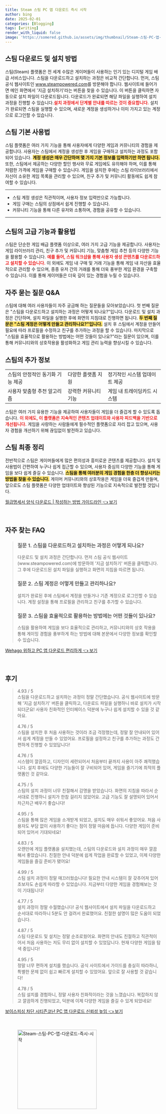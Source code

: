 ```yaml
---
title: Steam 스팀 PC 앱 다운로드 즉시 시작
author: bing
date: 2025-02-01
categories: [Blogging]
tags: [writing]
render_with_liquid: false
image: 'https://somered.github.io/assets/img/thumbnail/Steam-스팀-PC-앱-다운로드-즉시-시작.webp'
---
```



<h2 id='Steam_다운로드와_설치'>스팀 다운로드 및 설치 방법</h2>

<p>스팀(Steam) 플랫폼은 전 세계 수많은 게이머들이 사용하는 인기 있는 디지털 게임 배급 서비스입니다. 스팀을 다운로드하고 설치하는 과정은 비교적 간단합니다. 먼저, 스팀 공식 웹사이트인 <a href="https://www.steampowered.com">www.steampowered.com</a>를 방문해야 합니다. 웹사이트에 들어가면 메인 화면에서 '지금 설치하기'라는 버튼을 찾을 수 있습니다. 이 버튼을 클릭하면 자동으로 설치 파일이 다운로드됩니다. 다운로드가 완료되면 해당 파일을 실행하여 설치 과정을 진행할 수 있습니다.<b><span style="color: #ee2323;">설치 과정에서 단계별 안내를 따르는 것이 중요합니다.</span></b> 설치가 완료되면 스팀을 실행할 수 있으며, 새로운 계정을 생성하거나 이미 가지고 있는 계정으로 로그인할 수 있습니다.</p>

<h2 id='Steam_기본_사용법'>스팀 기본 사용법</h2>

<p>스팀 플랫폼은 여러 가지 기능을 통해 사용자에게 다양한 게임과 커뮤니티의 경험을 제공합니다. 사용자는 스팀에서 계정을 생성한 후 게임을 구매하고 설치하는 과정도 포함되어 있습니다. <b><span style="background-color: #ffe066;">계정 생성은 매우 간단하며 몇 가지 기본 정보를 입력하기만 하면 됩니다.</span></b> 또한, 스팀에서 제공하는 다양한 할인 행사와 무료 게임에도 유의해야 하며, 이를 통해 저렴한 가격에 게임을 구매할 수 있습니다. 게임을 설치한 후에는 스팀 라이브러리에서 자신이 소유한 게임 목록을 관리할 수 있으며, 친구 추가 및 커뮤니티 활동에도 쉽게 참여할 수 있습니다.</p>

<hr />

<ul>
    <li>스팀 계정 생성은 직관적이며, 사용자 정보 입력만으로 가능합니다.</li>
    <li>게임 구매는 스팀의 상점에서 쉽게 진행할 수 있습니다.</li>
    <li>커뮤니티 기능을 통해 다른 유저와 소통하며, 경험을 공유할 수 있습니다.</li>
</ul>

<hr />

<h2 id='Steam_고급_기능_및_활용법'>스팀의 고급 기능과 활용법</h2>

<p>스팀은 단순한 게임 배급 플랫폼 이상으로, 여러 가지 고급 기능을 제공합니다. 사용자는 게임 라이브러리 관리, 친구 추가 및 커뮤니티 기능, 맞춤형 게임 추천 등의 다양한 기능을 활용할 수 있습니다. <b><span style="color: #ee2323;">예를 들어, 스팀 워크샵을 통해 사용자 생성 콘텐츠를 다운로드하고 설치할 수 있습니다.</span></b> 이 외에도 게임 내 구매 및 거래 기능을 통해 게임 내 자산을 효율적으로 관리할 수 있으며, 종종 유저 간의 거래를 통해 더욱 풍부한 게임 환경을 구축할 수 있습니다. 이를 통해 게이머들은 더욱 깊이 있는 경험을 누릴 수 있습니다.</p>

<h2 id='Steam_자주_묻는_질문'>자주 묻는 질문 Q&A</h2>

<p>스팀에 대해 여러 사용자들이 자주 궁금해 하는 질문들을 모아보았습니다. 첫 번째 질문은 "스팀을 다운로드하고 설치하는 과정은 어떻게 되나요?"입니다. 다운로드 및 설치 과정은 간단하며, 설치 파일을 실행한 후에 화면의 지침대로 진행하면 됩니다. <b><span style="background-color: #ffe066;">두 번째 질문은 "스팀 계정은 어떻게 만들고 관리하나요?"입니다.</span></b> 설치 후 스팀에서 계정을 만들어 필요에 따라 프로필을 수정하고 친구를 추가하는 과정을 할 수 있습니다. 마지막으로 "스팀을 효율적으로 활용하는 방법에는 어떤 것들이 있나요?"라는 질문이 있으며, 이를 통해 커뮤니티와의 상호작용을 활성화하고 게임 관리 능력을 향상시킬 수 있습니다.</p>

<h2 id='Steam_추가_정보'>스팀의 추가 정보</h2>

<table>
    <tr>
        <td>스팀의 안정적인 동기화 기능 제공</td>
        <td>다양한 플랫폼 지원</td>
        <td>정기적인 시스템 업데이트 제공</td>
    </tr>
    <tr>
        <td>사용자 맞춤형 추천 알고리즘</td>
        <td>강력한 커뮤니티 기능</td>
        <td>게임 내 트레이딩카드 시스템</td>
    </tr>
</table>

<p>스팀은 여러 가지 유용한 기능을 제공하여 사용자들이 게임을 더 즐겁게 할 수 있도록 돕습니다. <b><span style="color: #ee2323;">이 외에도, 이 플랫폼은 지속적인 콘텐츠 업데이트와 사용자 피드백을 기반으로 개선됩니다.</span></b> 게임을 사랑하는 사람들에게 필수적인 플랫폼으로 자리 잡고 있으며, 사용자 경험을 개선하기 위해 끊임없이 발전하고 있습니다.</p>

<h2 id='Steam_최종_정리'>스팀 최종 정리</h2>

<p>전반적으로 스팀은 게이머들에게 많은 편의성과 흥미로운 콘텐츠를 제공합니다. 설치 및 사용법이 간편하여 누구나 쉽게 접근할 수 있으며, 사용자 중심의 다양한 기능을 통해 게임을 보다 쉽게 즐길 수 있습니다. <b><span style="background-color: #ffe066;">스팀을 통해 여러분의 게임 경험을 한층 더 향상시키는 방법을 찾을 수 있습니다.</span></b> 게이머 커뮤니티와의 상호작용은 게임을 더욱 즐겁게 만들며, 앞으로도 스팀 플랫폼은 다양한 업데이트와 향상된 기능으로 지속적으로 발전할 것입니다.</p>


<p><a class="click-button" title="월급명세서 양식 다운로드 | 작성하는 방법 가이드라인" href="https://somered.github.io/posts/%EC%9B%94%EA%B8%89%EB%AA%85%EC%84%B8%EC%84%9C-%EC%96%91%EC%8B%9D-%EB%8B%A4%EC%9A%B4%EB%A1%9C%EB%93%9C-%EC%9E%91%EC%84%B1%ED%95%98%EB%8A%94-%EB%B0%A9%EB%B2%95-%EA%B0%80%EC%9D%B4%EB%93%9C%EB%9D%BC%EC%9D%B8/" rel="dofollow">월급명세서 양식 다운로드 | 작성하는 방법 가이드라인 👈 보기</a></p><br>
<h2 id='자주_찾는_FAQ'>자주 찾는 FAQ</h2>
<div itemscope="" itemtype="https://schema.org/FAQPage"> 
<blockquote> 
<div itemscope="" itemprop="mainEntity" itemtype="https://schema.org/Question"> 
<h3 itemprop="name">질문 1. 스팀을 다운로드하고 설치하는 과정은 어떻게 되나요?</h3> 
<div itemscope="" itemprop="acceptedAnswer" itemtype="https://schema.org/Answer"> 
<span itemprop="text"> 
<p>다운로드 및 설치 과정은 간단합니다. 먼저 스팀 공식 웹사이트(www.steampowered.com)에 방문하여 '지금 설치하기' 버튼을 클릭합니다. 그 후에 다운로드된 설치 파일을 실행하고 화면의 지침을 따르면 됩니다.</p> 
</span> 
</div> 
</div> 
<div itemscope="" itemprop="mainEntity" itemtype="https://schema.org/Question"> 
<h3 itemprop="name">질문 2. 스팀 계정은 어떻게 만들고 관리하나요?</h3> 
<div itemscope="" itemprop="acceptedAnswer" itemtype="https://schema.org/Answer"> 
<span itemprop="text"> 
<p>설치가 완료된 후에 스팀에서 계정을 만들거나 기존 계정으로 로그인할 수 있습니다. 계정 설정을 통해 프로필을 관리하고 친구를 추가할 수 있습니다.</p> 
</span> 
</div> 
</div> 
<div itemscope="" itemprop="mainEntity" itemtype="https://schema.org/Question"> 
<h3 itemprop="name">질문 3. 스팀을 효율적으로 활용하는 방법에는 어떤 것들이 있나요?</h3> 
<div itemscope="" itemprop="acceptedAnswer" itemtype="https://schema.org/Answer"> 
<span itemprop="text"> 
<p>스팀을 활용하여 게임을 보다 효율적으로 관리하고, 커뮤니티와의 상호 작용을 통해 게이밍 경험을 풍부하게 하는 방법에 대해 본문에서 다양한 정보를 확인할 수 있습니다.</p> 
</span> 
</div> 
</div> 
</blockquote> 
</div>
<p><a class="click-button" title="Wehago 위하고 PC 앱 다운로드 편리하게" href="https://somered.github.io/posts/Wehago-%EC%9C%84%ED%95%98%EA%B3%A0-PC-%EC%95%B1-%EB%8B%A4%EC%9A%B4%EB%A1%9C%EB%93%9C-%ED%8E%B8%EB%A6%AC%ED%95%98%EA%B2%8C/" rel="dofollow">Wehago 위하고 PC 앱 다운로드 편리하게 👈 보기</a></p><br>
<h2 id='후기'>후기</h2>
<div itemscope itemtype="https://schema.org/Product">
  <blockquote>
  <div itemprop="review" itemscope itemtype="https://schema.org/Review">
      <div itemprop="reviewRating" itemscope itemtype="https://schema.org/Rating"> <span itemprop="ratingValue">4.93</span> / <span itemprop="bestRating">5</span> </div>
      <span itemprop="reviewBody">스팀을 다운로드하고 설치하는 과정이 정말 간단했습니다. 공식 웹사이트에 방문해 '지금 설치하기' 버튼을 클릭하고, 다운로드 파일을 실행하니 바로 설치가 시작되더군요! 사용자 친화적인 인터페이스 덕분에 누구나 쉽게 설치할 수 있을 것 같아요.</span>
  </div>
  <br>
  <div itemprop="review" itemscope itemtype="https://schema.org/Review">
      <div itemprop="reviewRating" itemscope itemtype="https://schema.org/Rating"> <span itemprop="ratingValue">4.76</span> / <span itemprop="bestRating">5</span> </div>
      <span itemprop="reviewBody">스팀을 설치한 후 처음 사용하는 것이라 조금 걱정했는데, 정말 잘 안내되어 있어서 쉽게 계정을 만들 수 있었어요. 프로필을 설정하고 친구를 추가하는 과정도 간편하게 진행할 수 있었답니다!</span>
  </div>
  <br>
  <div itemprop="review" itemscope itemtype="https://schema.org/Review">
      <div itemprop="reviewRating" itemscope itemtype="https://schema.org/Rating"> <span itemprop="ratingValue">4.76</span> / <span itemprop="bestRating">5</span> </div>
      <span itemprop="reviewBody">시스템이 깔끔하고, 디자인이 세련되어서 처음부터 끝까지 사용이 아주 쾌적했습니다. 설치 후에도 다양한 기능들이 잘 구비되어 있어, 게임을 즐기기에 최적의 플랫폼인 것 같아요.</span>
  </div>
  <br>
  <div itemprop="review" itemscope itemtype="https://schema.org/Review">
      <div itemprop="reviewRating" itemscope itemtype="https://schema.org/Rating"> <span itemprop="ratingValue">4.75</span> / <span itemprop="bestRating">5</span> </div>
      <span itemprop="reviewBody">스팀의 설치 과정이 너무 친절해서 감명을 받았습니다. 화면의 지침을 따라서 순서대로 진행하니 설치가 한참 걸리지 않았어요. 고급 기능도 잘 설명되어 있어서 차근차근 배우기 좋습니다!</span>
  </div>
  <br>
  <div itemprop="review" itemscope itemtype="https://schema.org/Review">
      <div itemprop="reviewRating" itemscope itemtype="https://schema.org/Rating"> <span itemprop="ratingValue">4.95</span> / <span itemprop="bestRating">5</span> </div>
      <span itemprop="reviewBody">스팀을 통해 많은 게임을 소개받게 되었고, 설치도 매우 쉬워서 좋았어요. 처음 사용자도 부담 없이 사용하기 좋다는 점이 정말 마음에 듭니다. 다양한 게임이 준비되어 있어서 기대되네요!</span>
  </div>
  <br>
  <div itemprop="review" itemscope itemtype="https://schema.org/Review">
      <div itemprop="reviewRating" itemscope itemtype="https://schema.org/Rating"> <span itemprop="ratingValue">4.83</span> / <span itemprop="bestRating">5</span> </div>
      <span itemprop="reviewBody">오랜만에 게임 플랫폼을 설치했는데, 스팀의 다운로드와 설치 과정이 매우 깔끔해서 좋았습니다. 친절한 안내 덕분에 쉽게 작업을 완료할 수 있었고, 이제 다양한 게임들을 즐길 준비가 됐어요!</span>
  </div>
  <br>
  <div itemprop="review" itemscope itemtype="https://schema.org/Review">
      <div itemprop="reviewRating" itemscope itemtype="https://schema.org/Rating"> <span itemprop="ratingValue">4.99</span> / <span itemprop="bestRating">5</span> </div>
      <span itemprop="reviewBody">스팀 설치 과정이 정말 매끄러웠습니다! 필요한 안내 시스템이 잘 갖추어져 있어 초보자도 손쉽게 따라할 수 있었습니다. 지금부터 다양한 게임을 경험해보는 것이 기대됩니다!</span>
  </div>
  <br>
  <div itemprop="review" itemscope itemtype="https://schema.org/Review">
      <div itemprop="reviewRating" itemscope itemtype="https://schema.org/Rating"> <span itemprop="ratingValue">4.77</span> / <span itemprop="bestRating">5</span> </div>
      <span itemprop="reviewBody">설치 과정이 정말 수월했습니다! 공식 웹사이트에서 설치 파일을 다운로드하고 순서대로 따라하니 5분도 안 걸려서 완료했어요. 친절한 설명이 많은 도움이 되었습니다.</span>
  </div>
  <br>
  <div itemprop="review" itemscope itemtype="https://schema.org/Review">
      <div itemprop="reviewRating" itemscope itemtype="https://schema.org/Rating"> <span itemprop="ratingValue">4.87</span> / <span itemprop="bestRating">5</span> </div>
      <span itemprop="reviewBody">스팀 다운로드 및 설치는 정말 순조로웠어요. 화면의 안내도 친절하고 직관적이어서 처음 사용하는 저도 무리 없이 설치할 수 있었답니다. 현재 다양한 게임을 탐색 중입니다!</span>
  </div>
  <br>
  <div itemprop="review" itemscope itemtype="https://schema.org/Review">
      <div itemprop="reviewRating" itemscope itemtype="https://schema.org/Rating"> <span itemprop="ratingValue">4.95</span> / <span itemprop="bestRating">5</span> </div>
      <span itemprop="reviewBody">정말 너무 편하게 설치를 했습니다. 공식 사이트에서 가이드를 충실히 따라하니, 특별한 문제 없이 쉽고 빠르게 설치할 수 있었어요. 앞으로 잘 사용할 것 같습니다!</span>
  </div>
  <br>
  <div itemprop="review" itemscope itemtype="https://schema.org/Review">
      <div itemprop="reviewRating" itemscope itemtype="https://schema.org/Rating"> <span itemprop="ratingValue">4.78</span> / <span itemprop="bestRating">5</span> </div>
      <span itemprop="reviewBody">스팀 설치를 경험하니, 정말 사용자 친화적이라는 것을 느꼈습니다. 복잡하지 않고 깔끔하게 진행되었고, 덕분에 이제 다양한 게임을 즐길 수 있게 되었네요!</span>
  </div>
  </blockquote>
</div>
<p><a class="click-button" title="보이스피싱 차단 시티즌코난 PC 앱 다운로드 신뢰성 높임" href="https://somered.github.io/posts/%EB%B3%B4%EC%9D%B4%EC%8A%A4%ED%94%BC%EC%8B%B1-%EC%B0%A8%EB%8B%A8-%EC%8B%9C%ED%8B%B0%EC%A6%8C%EC%BD%94%EB%82%9C-PC-%EC%95%B1-%EB%8B%A4%EC%9A%B4%EB%A1%9C%EB%93%9C-%EC%8B%A0%EB%A2%B0%EC%84%B1-%EB%86%92%EC%9E%84/" rel="dofollow">보이스피싱 차단 시티즌코난 PC 앱 다운로드 신뢰성 높임 👈 보기</a></p><br>
<figure class="image"><img src="https://somered.github.io/assets/img/thumbnail/Steam-스팀-PC-앱-다운로드-즉시-시작.webp" alt="Steam-스팀-PC-앱-다운로드-즉시-시작" width="256" height="256"></figure>